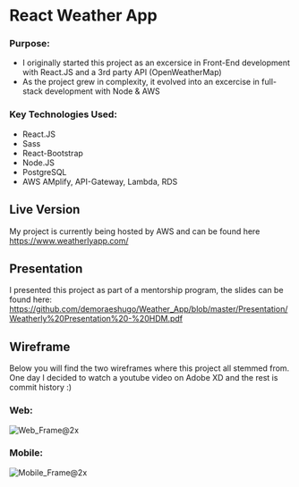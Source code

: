 # React Weather App

### Purpose:
  - I originally started this project as an excersice in Front-End development with React.JS and a 3rd party API   (OpenWeatherMap)
  - As the project grew in complexity, it evolved into an excercise in full-stack development with Node & AWS
  
### Key Technologies Used:
  - React.JS
  - Sass
  - React-Bootstrap 
  -  Node.JS
  - PostgreSQL
  - AWS AMplify, API-Gateway, Lambda, RDS 

## Live Version
My project is currently being hosted by AWS and can be found here https://www.weatherlyapp.com/

## Presentation
I presented this project as part of a mentorship program, the slides can be found here: https://github.com/demoraeshugo/Weather_App/blob/master/Presentation/Weatherly%20Presentation%20-%20HDM.pdf

## Wireframe

Below you will find the two wireframes where this project all stemmed from.  One day I decided to watch a youtube video on Adobe XD and the rest is commit history :) 
### Web:

![Web_Frame@2x](https://user-images.githubusercontent.com/45345315/57752356-e7682b80-76b6-11e9-97e7-e809d108e5cc.png)


### Mobile:

![Mobile_Frame@2x](https://user-images.githubusercontent.com/45345315/57752418-1aaaba80-76b7-11e9-8c91-10666129ff06.png)

